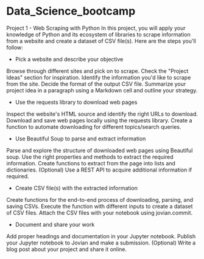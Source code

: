 # Data_Science_bootcamp

Project 1 - Web Scraping with Python
In this project, you will apply your knowledge of Python and its ecosystem of libraries to scrape information from a website and create a dataset of CSV file(s). Here are the steps you'll follow:

- Pick a website and describe your objective

Browse through different sites and pick on to scrape. Check the "Project Ideas" section for inspiration.
Identify the information you'd like to scrape from the site. Decide the format of the output CSV file.
Summarize your project idea in a paragraph using a Markdown cell and outline your strategy.

- Use the requests library to download web pages

Inspect the website's HTML source and identify the right URLs to download.
Download and save web pages locally using the requests library.
Create a function to automate downloading for different topics/search queries.

- Use Beautiful Soup to parse and extract information

Parse and explore the structure of downloaded web pages using Beautiful soup.
Use the right properties and methods to extract the required information.
Create functions to extract from the page into lists and dictionaries.
(Optional) Use a REST API to acquire additional information if required.

- Create CSV file(s) with the extracted information

Create functions for the end-to-end process of downloading, parsing, and saving CSVs.
Execute the function with different inputs to create a dataset of CSV files.
Attach the CSV files with your notebook using jovian.commit.

- Document and share your work

Add proper headings and documentation in your Jupyter notebook.
Publish your Jupyter notebook to Jovian and make a submission.
(Optional) Write a blog post about your project and share it online.
